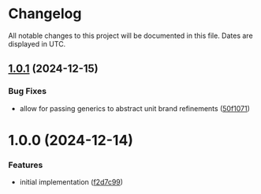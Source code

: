 # Changelog
All notable changes to this project will be documented in this file. Dates are displayed in UTC.

## [1.0.1](https://github.com/RebeccaStevens/effect-uom/compare/v1.0.0...v1.0.1) (2024-12-15)


### Bug Fixes

* allow for passing generics to abstract unit brand refinements ([50f1071](https://github.com/RebeccaStevens/effect-uom/commit/50f107194711ab210ed4314896bc170d932a71a7))

# 1.0.0 (2024-12-14)


### Features

* initial implementation ([f2d7c99](https://github.com/RebeccaStevens/effect-uom/commit/f2d7c998351d58a7b9fd2d1dd2093f724624bc9d))
